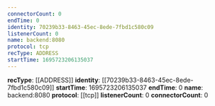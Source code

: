 ```yaml
---
connectorCount: 0
endTime: 0
identity: 70239b33-8463-45ec-8ede-7fbd1c580c09
listenerCount: 0
name: backend:8080
protocol: tcp
recType: ADDRESS
startTime: 1695723206135037
---
```

**recType**: [[ADDRESS]]
**identity**: [[70239b33-8463-45ec-8ede-7fbd1c580c09]]
**startTime**: 1695723206135037
**endTime**: 0
**name**: backend:8080
**protocol**: [[tcp]]
**listenerCount**: 0
**connectorCount**: 0